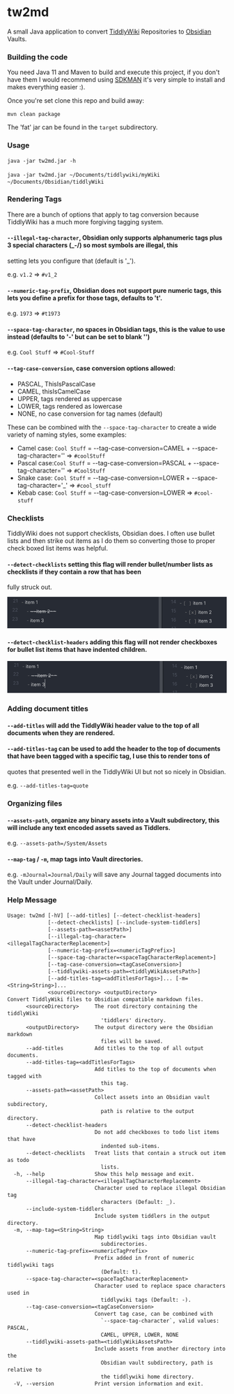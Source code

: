# tw2md
A small Java application to convert [TiddlyWiki](https://tiddlywiki.com/) Repositories to [Obsidian](https://obsidian.md/)
Vaults.

### Building the code

You need Java 11 and Maven to build and execute this project, if you don't have them I would recommend using
[SDKMAN](https://sdkman.io/) it's very simple to install and makes everything easier :).

Once you're set clone this repo and build away:

```shell
mvn clean package
```

The 'fat' jar can be found in the `target` subdirectory.

### Usage

```shell
java -jar tw2md.jar -h

java -jar tw2md.jar ~/Documents/tiddlywiki/myWiki ~/Documents/Obsidian/tiddlyWiki
```

### Rendering Tags

There are a bunch of options that apply to tag conversion because TiddlyWiki has a much more forgiving tagging system.

#### `--illegal-tag-character`, Obsidian only supports alphanumeric tags plus 3 special characters (_-/) so most symbols are illegal, this
setting lets you configure that (default is '_').

e.g. `v1.2` => `#v1_2`

#### `--numeric-tag-prefix`, Obsidian does not support pure numeric tags, this lets you define a prefix for those tags, defaults to 't'. 

e.g. `1973` => `#t1973`

#### `--space-tag-character`, no spaces in Obsidian tags, this is the value to use instead (defaults to '-' but can be set to blank '')

e.g. `Cool Stuff` => `#Cool-Stuff`

#### `--tag-case-conversion`, case conversion options allowed:

- PASCAL, ThisIsPascalCase
- CAMEL, thisIsCamelCase
- UPPER, tags rendered as uppercase
- LOWER, tags rendered as lowercase
- NONE, no case conversion for tag names (default)

These can be combined with the `--space-tag-character` to create a wide variety of naming styles, some examples:

- Camel case: `Cool Stuff` = --tag-case-conversion=CAMEL + --space-tag-character='' => `#coolStuff`
- Pascal case:`Cool Stuff` = --tag-case-conversion=PASCAL + --space-tag-character='' => `#CoolStuff`
- Snake case: `Cool Stuff` = --tag-case-conversion=LOWER + --space-tag-character='_' => `#cool_stuff`
- Kebab case: `Cool Stuff` = --tag-case-conversion=LOWER => `#cool-stuff`

### Checklists

TiddlyWiki does not support checklists, Obsidian does.  I often use bullet lists and then strike out items as I do them so converting
those to proper check boxed list items was helpful.

#### `--detect-checklists` setting this flag will render bullet/number lists as checklists if they contain a row that has been
fully struck out.

![detect_checklists.png](assets/detect_checklists.png)

#### `--detect-checklist-headers` adding this flag will not render checkboxes for bullet list items that have indented children.

![detect_checklists_headers.png](assets/detect_checklists_headers.png)

### Adding document titles

#### `--add-titles` will add the TiddlyWiki header value to the top of all documents when they are rendered.

#### `--add-titles-tag` can be used to add the header to the top of documents that have been tagged with a specific tag, I use this to render tons of
quotes that presented well in the TiddlyWiki UI but not so nicely in Obsidian.

e.g. `--add-titles-tag=quote`

### Organizing files

#### `--assets-path`, organize any binary assets into a Vault subdirectory, this will include any text encoded assets saved as Tiddlers.

e.g. `--assets-path=/System/Assets`

#### `--map-tag` / `-m`, map tags into Vault directories.

e.g. `-mJournal=Journal/Daily` will save any Journal tagged documents into the Vault under Journal/Daily. 

### Help Message

```shell
Usage: tw2md [-hV] [--add-titles] [--detect-checklist-headers]
             [--detect-checklists] [--include-system-tiddlers]
             [--assets-path=<assetPath>]
             [--illegal-tag-character=<illegalTagCharacterReplacement>]
             [--numeric-tag-prefix=<numericTagPrefix>]
             [--space-tag-character=<spaceTagCharacterReplacement>]
             [--tag-case-conversion=<tagCaseConversion>]
             [--tiddlywiki-assets-path=<tiddlyWikiAssetsPath>]
             [--add-titles-tag=<addTitlesForTags>]... [-m=<String=String>]...
             <sourceDirectory> <outputDirectory>
Convert TiddlyWiki files to Obsidian compatible markdown files.
      <sourceDirectory>     The root directory containing the tiddlyWiki
                              'tiddlers' directory.
      <outputDirectory>     The output directory were the Obsidian markdown
                              files will be saved.
      --add-titles          Add titles to the top of all output documents.
      --add-titles-tag=<addTitlesForTags>
                            Add titles to the top of documents when tagged with
                              this tag.
      --assets-path=<assetPath>
                            Collect assets into an Obsidian vault subdirectory,
                              path is relative to the output directory.
      --detect-checklist-headers
                            Do not add checkboxes to todo list items that have
                              indented sub-items.
      --detect-checklists   Treat lists that contain a struck out item as todo
                              lists.
  -h, --help                Show this help message and exit.
      --illegal-tag-character=<illegalTagCharacterReplacement>
                            Character used to replace illegal Obsidian tag
                              characters (Default: _).
      --include-system-tiddlers
                            Include system tiddlers in the output directory.
  -m, --map-tag=<String=String>
                            Map tiddlywiki tags into Obsidian vault
                              subdirectories.
      --numeric-tag-prefix=<numericTagPrefix>
                            Prefix added in front of numeric tiddlywiki tags
                              (Default: t).
      --space-tag-character=<spaceTagCharacterReplacement>
                            Character used to replace space characters used in
                              tiddlywiki tags (Default: -).
      --tag-case-conversion=<tagCaseConversion>
                            Convert tag case, can be combined with
                              `--space-tag-character`, valid values: PASCAL,
                              CAMEL, UPPER, LOWER, NONE
      --tiddlywiki-assets-path=<tiddlyWikiAssetsPath>
                            Include assets from another directory into the
                              Obsidian vault subdirectory, path is relative to
                              the tiddlywiki home directory.
  -V, --version             Print version information and exit.
```
